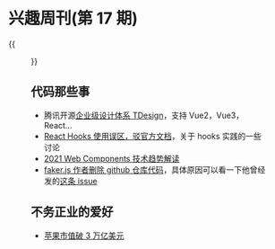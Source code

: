 # 兴趣周刊(第 17 期)


<!--more-->
{{<figure src="https://images.unsplash.com/photo-1635360254568-a8c78d9d5b48?ixlib=rb-1.2.1&ixid=MnwxMjA3fDB8MHxwaG90by1wYWdlfHx8fGVufDB8fHx8&auto=format&fit=crop&w=2342&q=80" title="from unsplash by Moritz Knöringer">}}

## 代码那些事
* 腾讯开源[企业级设计体系 TDesign](https://tdesign.tencent.com/)，支持 Vue2，Vue3，React...
* [React Hooks 使用误区，驳官方文档](https://zhuanlan.zhihu.com/p/450513902)，关于 hooks 实践的一些讨论
* [2021 Web Components 技术趋势解读](https://mp.weixin.qq.com/s/ZWN2LahrOL8ABzjNn8niFA)
* [faker.js 作者删除 github 仓库代码](https://github.com/Marak/faker.js)，具体原因可以看一下他曾经发的[这条 issue](https://web.archive.org/web/20210704022108/https://github.com/Marak/faker.js/issues/1046)

## 不务正业的爱好
* [苹果市值破 3 万亿美元](https://www.36kr.com/p/1556796265090948)

